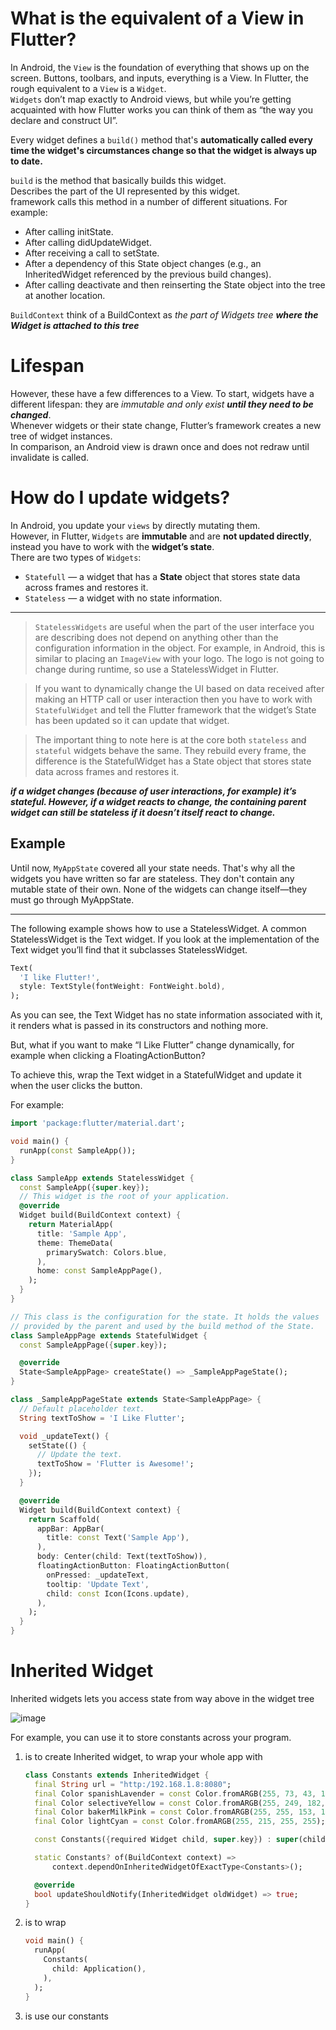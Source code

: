 # What is the equivalent of a View in Flutter?
In Android, the `View` is the foundation of everything that shows up on the screen. Buttons, toolbars, and inputs, everything is a View. In Flutter, the rough equivalent to a `View` is a `Widget`.  
`Widgets` don’t map exactly to Android views, but while you’re getting acquainted with how Flutter works you can think of them as “the way you declare and construct UI”.  

Every widget defines a `build()` method that's **automatically called every time the widget's circumstances change so that the widget is always up to date.**

`build` is the method that basically builds this widget.  
Describes the part of the UI represented by this widget.  
framework calls this method in a number of different situations. For example:
- After calling initState.
- After calling didUpdateWidget.
- After receiving a call to setState.
- After a dependency of this State object changes (e.g., an InheritedWidget referenced by the previous build changes).
- After calling deactivate and then reinserting the State object into the tree at another location.

`BuildContext` think of a BuildContext as _the part of Widgets tree_ **_where the Widget is attached to this tree_**

# Lifespan
However, these have a few differences to a View. To start, widgets have a different lifespan: they are _immutable and only exist **until they need to be changed**_.   
Whenever widgets or their state change, Flutter’s framework creates a new tree of widget instances.   
In comparison, an Android view is drawn once and does not redraw until invalidate is called.


# How do I update widgets?
In Android, you update your `views` by directly mutating them.   
However, in Flutter, `Widgets` are **immutable** and are **not updated directly**, instead you have to work with the **widget’s state**.  
There are two types of `Widgets`:  
- `Statefull` — a widget that has a **State** object that stores state data across frames and restores it.
- `Stateless` — a widget with no state information.

---

> `StatelessWidgets` are useful when the part of the user interface you are describing does not depend on anything other than the configuration information in the object.
For example, in Android, this is similar to placing an `ImageView` with your logo. The logo is not going to change during runtime, so use a StatelessWidget in Flutter.


> If you want to dynamically change the UI based on data received after making an HTTP call or user interaction then you have to work with `StatefulWidget` and tell the Flutter framework that the widget’s State has been updated so it can update that widget.


> The important thing to note here is at the core both `stateless` and `stateful` widgets behave the same. They rebuild every frame, the difference is the StatefulWidget has a State object that stores state data across frames and restores it.

**_if a widget changes (because of user interactions, for example) it’s stateful. However, if a widget reacts to change, the containing parent widget can still be stateless if it doesn’t itself react to change._**

## Example

Until now, `MyAppState` covered all your state needs. That's why all the widgets you have written so far are stateless. They don't contain any mutable state of their own. None of the widgets can change itself—they must go through MyAppState.

---

The following example shows how to use a StatelessWidget. A common StatelessWidget is the Text widget. If you look at the implementation of the Text widget you’ll find that it subclasses StatelessWidget.

```dart
Text(
  'I like Flutter!',
  style: TextStyle(fontWeight: FontWeight.bold),
);
```
As you can see, the Text Widget has no state information associated with it, it renders what is passed in its constructors and nothing more.

But, what if you want to make “I Like Flutter” change dynamically, for example when clicking a FloatingActionButton?

To achieve this, wrap the Text widget in a StatefulWidget and update it when the user clicks the button.

For example:

```dart
import 'package:flutter/material.dart';

void main() {
  runApp(const SampleApp());
}

class SampleApp extends StatelessWidget {
  const SampleApp({super.key});
  // This widget is the root of your application.
  @override
  Widget build(BuildContext context) {
    return MaterialApp(
      title: 'Sample App',
      theme: ThemeData(
        primarySwatch: Colors.blue,
      ),
      home: const SampleAppPage(),
    );
  }
}

// This class is the configuration for the state. It holds the values
// provided by the parent and used by the build method of the State.
class SampleAppPage extends StatefulWidget {
  const SampleAppPage({super.key});

  @override
  State<SampleAppPage> createState() => _SampleAppPageState();
}

class _SampleAppPageState extends State<SampleAppPage> {
  // Default placeholder text.
  String textToShow = 'I Like Flutter';

  void _updateText() {
    setState(() {
      // Update the text.
      textToShow = 'Flutter is Awesome!';
    });
  }

  @override
  Widget build(BuildContext context) {
    return Scaffold(
      appBar: AppBar(
        title: const Text('Sample App'),
      ),
      body: Center(child: Text(textToShow)),
      floatingActionButton: FloatingActionButton(
        onPressed: _updateText,
        tooltip: 'Update Text',
        child: const Icon(Icons.update),
      ),
    );
  }
}
```

# Inherited Widget
Inherited widgets lets you access state from way above in the widget tree

![image](https://user-images.githubusercontent.com/63263301/219377591-e13dae2d-42b6-4a3e-8461-daf5f363df64.png)

For example, you can use it to store constants across your program.  
1. is to create Inherited widget, to wrap your whole app with
   ```dart
   class Constants extends InheritedWidget {
     final String url = "http:/192.168.1.8:8080";
     final Color spanishLavender = const Color.fromARGB(255, 73, 43, 131);
     final Color selectiveYellow = const Color.fromARGB(255, 249, 182, 26);
     final Color bakerMilkPink = const Color.fromARGB(255, 255, 153, 187);
     final Color lightCyan = const Color.fromARGB(255, 215, 255, 255);
   
     const Constants({required Widget child, super.key}) : super(child: child);
   
     static Constants? of(BuildContext context) =>
         context.dependOnInheritedWidgetOfExactType<Constants>();
   
     @override
     bool updateShouldNotify(InheritedWidget oldWidget) => true;
   }
   ```
2. is to wrap
   ```dart
   void main() {
     runApp(
       Constants(
         child: Application(),
       ),
     );
   }
   ```
3. is use our constants
   
